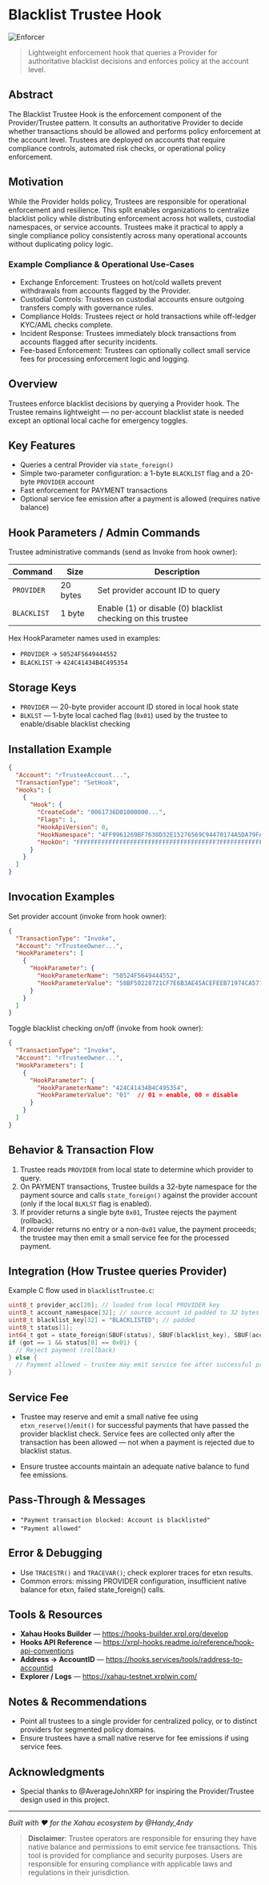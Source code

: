 # Blacklist Trustee Hook

![Enforcer](https://img.shields.io/badge/Enforcer-Trustee-orange)

> Lightweight enforcement hook that queries a Provider for authoritative blacklist decisions and enforces policy at the account level.

## Abstract

The Blacklist Trustee Hook is the enforcement component of the Provider/Trustee pattern. It consults an authoritative Provider to decide whether transactions should be allowed and performs policy enforcement at the account level. Trustees are deployed on accounts that require compliance controls, automated risk checks, or operational policy enforcement.

## Motivation

While the Provider holds policy, Trustees are responsible for operational enforcement and resilience. This split enables organizations to centralize blacklist policy while distributing enforcement across hot wallets, custodial namespaces, or service accounts. Trustees make it practical to apply a single compliance policy consistently across many operational accounts without duplicating policy logic.

### Example Compliance & Operational Use-Cases

- Exchange Enforcement: Trustees on hot/cold wallets prevent withdrawals from accounts flagged by the Provider.
- Custodial Controls: Trustees on custodial accounts ensure outgoing transfers comply with governance rules.
- Compliance Holds: Trustees reject or hold transactions while off-ledger KYC/AML checks complete.
- Incident Response: Trustees immediately block transactions from accounts flagged after security incidents.
- Fee-based Enforcement: Trustees can optionally collect small service fees for processing enforcement logic and logging.

## Overview

Trustees enforce blacklist decisions by querying a Provider hook. The Trustee remains lightweight — no per-account blacklist state is needed except an optional local cache for emergency toggles.

## Key Features

- Queries a central Provider via `state_foreign()`
- Simple two-parameter configuration: a 1-byte `BLACKLIST` flag and a 20-byte `PROVIDER` account
- Fast enforcement for PAYMENT transactions
- Optional service fee emission after a payment is allowed (requires native balance)

## Hook Parameters / Admin Commands

Trustee administrative commands (send as Invoke from hook owner):

| Command | Size | Description |
|---------|------|-------------|
| `PROVIDER` | 20 bytes | Set provider account ID to query |
| `BLACKLIST` | 1 byte  | Enable (1) or disable (0) blacklist checking on this trustee |

Hex HookParameter names used in examples:

- `PROVIDER` -> `50524F5649444552`
- `BLACKLIST` -> `424C41434B4C495354`

## Storage Keys

- `PROVIDER` — 20-byte provider account ID stored in local hook state
- `BLKLST` — 1-byte local cached flag (`0x01`) used by the trustee to enable/disable blacklist checking

## Installation Example

```json
{
  "Account": "rTrusteeAccount...", 
  "TransactionType": "SetHook",
  "Hooks": [
    {
      "Hook": {
        "CreateCode": "0061736D01000000...",
        "Flags": 1,
        "HookApiVersion": 0,
        "HookNamespace": "4FF9961269BF7630D32E15276569C94470174A5DA79FA567C0F62251AA9A36B9",
        "HookOn": "FFFFFFFFFFFFFFFFFFFFFFFFFFFFFFFFFFFFFFF7FFFFFFFFFFFFFFFFFFBFFFFE"
      }
    }
  ]
}
```

## Invocation Examples

Set provider account (invoke from hook owner):

```json
{ 
  "TransactionType": "Invoke", 
  "Account": "rTrusteeOwner...", 
  "HookParameters": [
    {
      "HookParameter": {
        "HookParameterName": "50524F5649444552",  
        "HookParameterValue": "58BF50228721CF7E6B3AE45ACEFEEB71974CA571" 
      }
    }
  ] 
}
```

Toggle blacklist checking on/off (invoke from hook owner):

```json
{ 
  "TransactionType": "Invoke", 
  "Account": "rTrusteeOwner...", 
  "HookParameters": [
    {
      "HookParameter": {
        "HookParameterName": "424C41434B4C495354",  
        "HookParameterValue": "01"  // 01 = enable, 00 = disable
      }
    }
  ] 
}
```

## Behavior & Transaction Flow

1. Trustee reads `PROVIDER` from local state to determine which provider to query.
2. On PAYMENT transactions, Trustee builds a 32-byte namespace for the payment source and calls `state_foreign()` against the provider account (only if the local `BLKLST` flag is enabled).
3. If provider returns a single byte `0x01`, Trustee rejects the payment (rollback).
4. If provider returns no entry or a non-`0x01` value, the payment proceeds; the trustee may then emit a small service fee for the processed payment.

## Integration (How Trustee queries Provider)

Example C flow used in `blacklistTrustee.c`:

```c
uint8_t provider_acc[20]; // loaded from local PROVIDER key
uint8_t account_namespace[32]; // source account id padded to 32 bytes
uint8_t blacklist_key[32] = "BLACKLISTED"; // padded
uint8_t status[1];
int64_t got = state_foreign(SBUF(status), SBUF(blacklist_key), SBUF(account_namespace), SBUF(provider_acc));
if (got == 1 && status[0] == 0x01) {
  // Reject payment (rollback)
} else {
  // Payment allowed — trustee may emit service fee after successful processing
}
```

## Service Fee

- Trustee may reserve and emit a small native fee using `etxn_reserve()`/`emit()` for successful payments that have passed the provider blacklist check. Service fees are collected only after the transaction has been allowed — not when a payment is rejected due to blacklist status. 

- Ensure trustee accounts maintain an adequate native balance to fund fee emissions.

## Pass-Through & Messages

- `"Payment transaction blocked: Account is blacklisted"`
- `"Payment allowed"`

## Error & Debugging

- Use `TRACESTR()` and `TRACEVAR()`; check explorer traces for etxn results.
- Common errors: missing PROVIDER configuration, insufficient native balance for etxn, failed state_foreign() calls.

## Tools & Resources

- **Xahau Hooks Builder** — https://hooks-builder.xrpl.org/develop
- **Hooks API Reference** — https://xrpl-hooks.readme.io/reference/hook-api-conventions
- **Address → AccountID** — https://hooks.services/tools/raddress-to-accountid
- **Explorer / Logs** — https://xahau-testnet.xrplwin.com/

## Notes & Recommendations

- Point all trustees to a single provider for centralized policy, or to distinct providers for segmented policy domains.
- Ensure trustees have a small native reserve for fee emissions if using service fees.

## Acknowledgments

- Special thanks to @AverageJohnXRP for inspiring the Provider/Trustee design used in this project.

---

*Built with ❤️ for the Xahau ecosystem by @Handy_4ndy*

> **Disclaimer**: Trustee operators are responsible for ensuring they have native balance and permissions to emit service fee transactions. This tool is provided for compliance and security purposes. Users are responsible for ensuring compliance with applicable laws and regulations in their jurisdiction.

